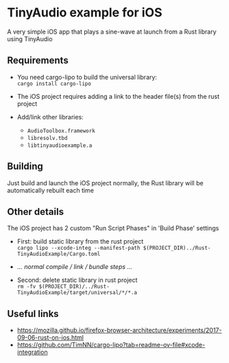 # TinyAudio example for iOS

A very simple iOS app that plays a sine-wave at launch from a Rust library using TinyAudio  


Requirements
--
- You need cargo-lipo to build the universal library:  
`cargo install cargo-lipo`

- The iOS project requires adding a link to the header file(s) from the rust project
- Add/link other libraries:
  - `AudioToolbox.framework`
  - `libresolv.tbd`
  - `libtinyaudioexample.a`

Building
--
Just build and launch the iOS project normally, the Rust library will be automatically rebuilt each time

Other details
--

The iOS project has 2 custom "Run Script Phases" in 'Build Phase' settings
- First: build static library from the rust project  
   `cargo lipo --xcode-integ --manifest-path $(PROJECT_DIR)../Rust-TinyAudioExample/Cargo.toml`

- *... normal compile / link / bundle steps ...*
   
- Second: delete static library in rust project  
   `rm -fv $(PROJECT_DIR)/../Rust-TinyAudioExample/target/universal/*/*.a`



Useful links
--
- https://mozilla.github.io/firefox-browser-architecture/experiments/2017-09-06-rust-on-ios.html
- https://github.com/TimNN/cargo-lipo?tab=readme-ov-file#xcode-integration
